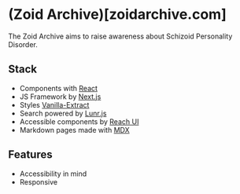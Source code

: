 # (Zoid Archive)[zoidarchive.com]

The Zoid Archive aims to raise awareness about Schizoid Personality Disorder.

## Stack

- Components with [React](https://reactjs.org/)
- JS Framework by [Next.js](https://nextjs.org/)
- Styles [Vanilla-Extract](https://vanilla-extract.style/)
- Search powered by [Lunr.js](https://lunrjs.com/)
- Accessible components by [Reach UI](https://reach.tech/)
- Markdown pages made with [MDX](https://mdxjs.com/)

## Features

- Accessibility in mind
- Responsive
